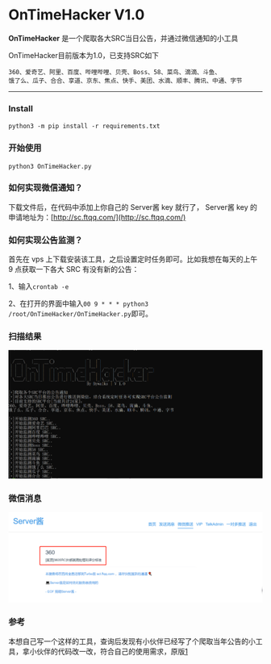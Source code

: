 # OnTimeHacker V1.0 #

**OnTimeHacker** 是一个爬取各大SRC当日公告，并通过微信通知的小工具

OnTimeHacker目前版本为1.0，已支持SRC如下
```
360、爱奇艺、阿里、百度、哔哩哔哩、贝壳、Boss、58、菜鸟、滴滴、斗鱼、
饿了么、瓜子、合合、享道、京东、焦点、快手、美团、水滴、顺丰、腾讯、中通、字节
```

------

### Install ###

```
python3 -m pip install -r requirements.txt
```

### 开始使用 ###

```
python3 OnTimeHacker.py
```

### 如何实现微信通知？

下载文件后，在代码中添加上你自己的 Server酱 key 就行了， Server酱 key 的申请地址为：[http://sc.ftqq.com/](http://sc.ftqq.com/)

### 如何实现公告监测？

首先在 vps 上下载安装该工具，之后设置定时任务即可。比如我想在每天的上午 9 点获取一下各大 SRC 有没有新的公告：

1、输入`crontab -e`

2、在打开的界面中输入`00 9 * * * python3 /root/OnTimeHacker/OnTimeHacker.py`即可。

### 扫描结果 ###

![OnTimeHacker](./image/OnTimeHacker.jpg)

### 微信消息 ###

![Notice](./image/Notice.jpg)

### 参考 ###
本想自己写一个这样的工具，查询后发现有小伙伴已经写了个爬取当年公告的小工具，拿小伙伴的代码改一改，符合自己的使用需求，原版[1](http://sc.ftqq.com/)
